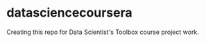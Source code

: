 datasciencecoursera
===================

Creating this repo for Data Scientist's Toolbox course project work.
